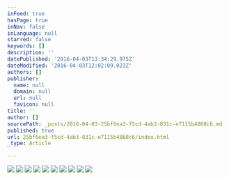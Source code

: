 ```yaml
---
inFeed: true
hasPage: true
inNav: false
inLanguage: null
starred: false
keywords: []
description: ''
datePublished: '2016-04-03T13:34:29.975Z'
dateModified: '2016-04-03T12:02:09.023Z'
authors: []
publisher:
  name: null
  domain: null
  url: null
  favicon: null
title: ''
author: []
sourcePath: _posts/2016-04-03-25bf6ea3-f5cd-4ab3-831c-e7115b4868c6.md
published: true
url: 25bf6ea3-f5cd-4ab3-831c-e7115b4868c6/index.html
_type: Article

---
```

![](https://the-grid-user-content.s3-us-west-2.amazonaws.com/8b026b19-2d50-421e-a801-0b76a2a94573.jpg)
![](https://the-grid-user-content.s3-us-west-2.amazonaws.com/65810e30-7a65-45f6-b9e7-756f4136fedb.jpg)
![](https://the-grid-user-content.s3-us-west-2.amazonaws.com/516c1be0-467e-4b7a-8572-a0427f78e704.jpg)
![](https://the-grid-user-content.s3-us-west-2.amazonaws.com/dd34e6b0-602b-4773-93c1-2ab96584580b.jpg)
![](https://the-grid-user-content.s3-us-west-2.amazonaws.com/5b15cadd-3536-4381-8ec9-1c6f3ebd1a86.jpg)
![](https://the-grid-user-content.s3-us-west-2.amazonaws.com/0f2315a2-6e6b-424f-b478-63254240138d.jpg)
![](https://the-grid-user-content.s3-us-west-2.amazonaws.com/be4af5ac-6201-41e4-ba57-8bb9db5ede29.jpg)
![](https://the-grid-user-content.s3-us-west-2.amazonaws.com/e0119d37-f1e2-4a56-a815-f713f491d2ce.jpg)
![](https://the-grid-user-content.s3-us-west-2.amazonaws.com/29e39475-15d4-42ad-abfa-d5c325c73ace.jpg)
![](https://the-grid-user-content.s3-us-west-2.amazonaws.com/67d98ce5-e153-4fcf-bb82-5e51d98c345e.jpg)